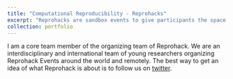 ```yaml
---
title: "Computational Reproducibility - Reprohacks"
excerpt: "Reprohacks are sandbox events to give participants the space to experiment with and learn about tools for computationally reproducible research. <br/><img src='/images/portfolioReprohackHorizontal.png'>"
collection: portfolio
---
```


I am a core team member of the organizing team of Reprohack. We are an interdisciplinary and international team of young researchers organizing Reprohack Events around the world and remotely. The best way to get an idea of what Reprohack is about is to follow us on [twitter](https://twitter.com/ReproHack).